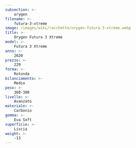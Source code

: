 ```yaml
---
subsection: >-
    orygen
filename: >-
    futura-3-xtreme
image: /images/wiki/racchette/orygen-futura-3-xtreme.webp
title: >-
    Orygen Futura 3 Xtreme
model: >-
    Futura 3 Xtreme
anno: >-
    2020
prezzo: >-
    229
forma: >-
    Rotonda
bilanciamento: >-
    Medio
peso: >-
    360-380
livello: >-
    Avanzato
materiale: >-
    Carbonio
gomma: >-
    Eva Soft
superficie: >-
    Liscia
weight: >-
    -13
---
```


